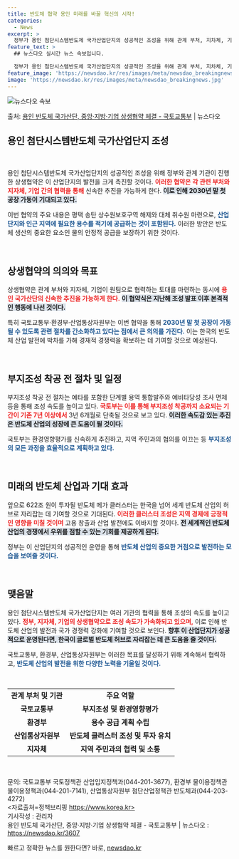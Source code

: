 ```yaml
---
title: 반도체 협약 용인 미래를 바꿀 혁신의 시작!
categories:
  - News
excerpt: >
  정부가 용인 첨단시스템반도체 국가산업단지의 성공적인 조성을 위해 관계 부처, 지차체, 기업과 상생협약을 체결…
feature_text: >
  ## 뉴스다오 실시간 뉴스 속보입니다.

  정부가 용인 첨단시스템반도체 국가산업단지의 성공적인 조성을 위해 관계 부처, 지차체, 기업과 상생협약을 체결…
feature_image: 'https://newsdao.kr/res/images/meta/newsdao_breakingnews.jpg'
image: 'https://newsdao.kr/res/images/meta/newsdao_breakingnews.jpg'
---
```


![뉴스다오 속보](https://newsdao.kr/res/images/meta/newsdao_breakingnews.jpg)

<p>출처: <a href="https://newsdao.kr/3607" rel="dofollow">용인 반도체 국가산단, 중앙·지방·기업 상생협약 체결 - 국토교통부</a> | 뉴스다오</p>

<h2 data-ke-size="size26">용인 첨단시스템반도체 국가산업단지 조성</h2>
<p data-ke-size="size16">&nbsp;</p>

용인 첨단시스템반도체 국가산업단지의 성공적인 조성을 위해 정부와 관계 기관이 진행한 상생협약은 이 산업단지의 발전을 크게 촉진할 것이다. <b><span style="color: #ee2323;">이러한 협약은 각 관련 부처와 지자체, 기업 간의 협력을 통해</span></b> 신속한 추진을 가능하게 한다. <b><span style="background-color: #21538527;">이로 인해 2030년 말 첫 공장 가동이 기대되고 있다.</span></b> 

이번 협약의 주요 내용은 평택 송탄 상수원보호구역 해제와 대체 취수원 마련으로, <b><span style="color: #1a5490;">산업단지와 인근 지역에 필요한 용수를 적기에 공급하는 것이 포함된다.</span></b> 이러한 방안은 반도체 생산의 중요한 요소인 물의 안정적 공급을 보장하기 위한 것이다. 

<p data-ke-size="size16">&nbsp;</p>

<h2 data-ke-size="size26">상생협약의 의의와 목표</h2>

상생협약은 관계 부처와 지자체, 기업이 원팀으로 협력하는 토대를 마련하는 동시에 <b><span style="color: #ee2323;">용인 국가산단의 신속한 추진을 가능하게 한다.</span></b> <b><span style="background-color: #21538527;">이 협약식은 지난해 조성 발표 이후 본격적인 행동에 나선 것이다.</span></b> 

특히 국토교통부·환경부·산업통상자원부는 이번 협약을 통해 <b><span style="color: #1a5490;">2030년 말 첫 공장이 가동될 수 있도록 관련 절차를 간소화하고 있다는 점에서 큰 의의를 가진다.</span></b> 이는 한국의 반도체 산업 발전에 박차를 가해 경재적 경쟁력을 확보하는 데 기여할 것으로 예상된다. 

<p data-ke-size="size16">&nbsp;</p>

<h2 data-ke-size="size26">부지조성 착공 전 절차 및 일정</h2>

부지조성 착공 전 절차는 예타를 포함한 단계별 용역 통합발주와 예비타당성 조사 면제 등을 통해 조성 속도를 높이고 있다. <b><span style="color: #ee2323;">국토부는 이를 통해 부지조성 착공까지 소요되는 기간이 기존 7년 이상에서</span></b> 3년 6개월로 단축될 것으로 보고 있다. <b><span style="background-color: #21538527;">이러한 속도감 있는 추진은 반도체 산업의 성장에 큰 도움이 될 것이다.</span></b> 

국토부는 환경영향평가를 신속하게 추진하고, 지역 주민과의 협의를 이끄는 등 <b><span style="color: #1a5490;">부지조성의 모든 과정을 효율적으로 계획하고 있다.</span></b> 

<p data-ke-size="size16">&nbsp;</p>

<h2 data-ke-size="size26">미래의 반도체 산업과 기대 효과</h2>

앞으로 622조 원이 투자될 반도체 메가 클러스터는 한국을 넘어 세계 반도체 산업의 허브로 자리잡는 데 기여할 것으로 기대된다. <b><span style="color: #ee2323;">이러한 클러스터 조성은 지역 경제에 긍정적인 영향을 미칠 것이며</span></b> 고용 창출과 산업 발전에도 이바지할 것이다. <b><span style="background-color: #21538527;">전 세계적인 반도체 산업의 경쟁에서 우위를 점할 수 있는 기회를 제공하게 된다.</span></b> 

정부는 이 산업단지의 성공적인 운영을 통해 <b><span style="color: #1a5490;">반도체 산업의 중요한 거점으로 발전하는 모습을 보여줄 것이다.</span></b> 

<p data-ke-size="size16">&nbsp;</p>

<h2 data-ke-size="size26">맺음말</h2>

용인 첨단시스템반도체 국가산업단지는 여러 기관의 협력을 통해 조성의 속도를 높이고 있다. <b><span style="color: #ee2323;">정부, 지자체, 기업의 상생협약으로 조성 속도가 가속화되고 있으며,</span></b> 이로 인해 반도체 산업의 발전과 국가 경쟁력 강화에 기여할 것으로 보인다. <b><span style="background-color: #21538527;">향후 이 산업단지가 성공적으로 운영된다면, 한국이 글로벌 반도체 허브로 자리잡는 데 큰 도움을 줄 것이다.</span></b> 

국토교통부, 환경부, 산업통상자원부는 이러한 목표를 달성하기 위해 계속해서 협력하고, <b><span style="color: #1a5490;">반도체 산업의 발전을 위한 다양한 노력을 기울일 것이다.</span></b> 

<p data-ke-size="size16">&nbsp;</p>

<table>
<tr>
<td style="text-align: center; height: 17px;"><b>관계 부처 및 기관</b></td>
<td style="text-align: center; height: 17px;"><b>주요 역할</b></td>
</tr>
<tr>
<td style="text-align: center; height: 17px;"><b>국토교통부</b></td>
<td style="text-align: center; height: 17px;"><b>부지조성 및 환경영향평가</b></td>
</tr>
<tr>
<td style="text-align: center; height: 17px;"><b>환경부</b></td>
<td style="text-align: center; height: 17px;"><b>용수 공급 계획 수립</b></td>
</tr>
<tr>
<td style="text-align: center; height: 17px;"><b>산업통상자원부</b></td>
<td style="text-align: center; height: 17px;"><b>반도체 클러스터 조성 및 투자 유치</b></td>
</tr>
<tr>
<td style="text-align: center; height: 17px;"><b>지자체</b></td>
<td style="text-align: center; height: 17px;"><b>지역 주민과의 협력 및 소통</b></td>
</tr>
</table>

<p data-ke-size="size16">&nbsp;</p>

문의: 국토교통부 국토정책관 산업입지정책과(044-201-3677), 환경부 물이용정책관 물이용정책과(044-201-7141), 산업통상자원부 첨단산업정책관 반도체과(044-203-4272)  
<자료출처=정책브리핑 https://www.korea.kr>  
기사작성 : 관리자  
용인 반도체 국가산단, 중앙·지방·기업 상생협약 체결 - 국토교통부 | 뉴스다오 : https://newsdao.kr/3607 

빠르고 정확한 뉴스를 원한다면? 바로, <a href="https://newsdao.kr" rel="dofollow">newsdao.kr</a>


